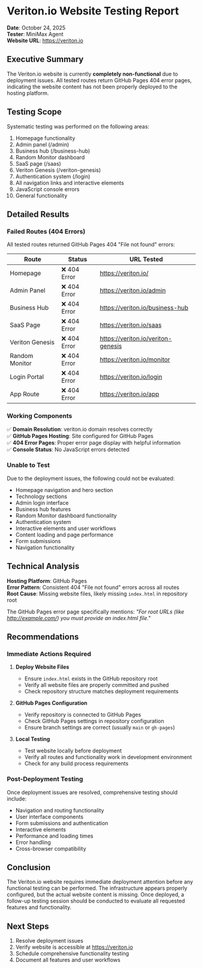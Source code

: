 # Veriton.io Website Testing Report

**Date**: October 24, 2025  
**Tester**: MiniMax Agent  
**Website URL**: https://veriton.io

## Executive Summary

The Veriton.io website is currently **completely non-functional** due to deployment issues. All tested routes return GitHub Pages 404 error pages, indicating the website content has not been properly deployed to the hosting platform.

## Testing Scope

Systematic testing was performed on the following areas:
1. Homepage functionality
2. Admin panel (/admin)
3. Business hub (/business-hub)
4. Random Monitor dashboard
5. SaaS page (/saas)
6. Veriton Genesis (/veriton-genesis)
7. Authentication system (/login)
8. All navigation links and interactive elements
9. JavaScript console errors
10. General functionality

## Detailed Results

### Failed Routes (404 Errors)
All tested routes returned GitHub Pages 404 "File not found" errors:

| Route | Status | URL Tested |
|-------|--------|------------|
| Homepage | ❌ 404 Error | https://veriton.io/ |
| Admin Panel | ❌ 404 Error | https://veriton.io/admin |
| Business Hub | ❌ 404 Error | https://veriton.io/business-hub |
| SaaS Page | ❌ 404 Error | https://veriton.io/saas |
| Veriton Genesis | ❌ 404 Error | https://veriton.io/veriton-genesis |
| Random Monitor | ❌ 404 Error | https://veriton.io/monitor |
| Login Portal | ❌ 404 Error | https://veriton.io/login |
| App Route | ❌ 404 Error | https://veriton.io/app |

### Working Components

✅ **Domain Resolution**: veriton.io domain resolves correctly  
✅ **GitHub Pages Hosting**: Site configured for GitHub Pages  
✅ **404 Error Pages**: Proper error page display with helpful information  
✅ **Console Status**: No JavaScript errors detected  

### Unable to Test

Due to the deployment issues, the following could not be evaluated:
- Homepage navigation and hero section
- Technology sections
- Admin login interface
- Business hub features
- Random Monitor dashboard functionality
- Authentication system
- Interactive elements and user workflows
- Content loading and page performance
- Form submissions
- Navigation functionality

## Technical Analysis

**Hosting Platform**: GitHub Pages  
**Error Pattern**: Consistent 404 "File not found" errors across all routes  
**Root Cause**: Missing website files, likely missing `index.html` in repository root  

The GitHub Pages error page specifically mentions: *"For root URLs (like http://example.com/) you must provide an index.html file."*

## Recommendations

### Immediate Actions Required

1. **Deploy Website Files**
   - Ensure `index.html` exists in the GitHub repository root
   - Verify all website files are properly committed and pushed
   - Check repository structure matches deployment requirements

2. **GitHub Pages Configuration**
   - Verify repository is connected to GitHub Pages
   - Check GitHub Pages settings in repository configuration
   - Ensure branch settings are correct (usually `main` or `gh-pages`)

3. **Local Testing**
   - Test website locally before deployment
   - Verify all routes and functionality work in development environment
   - Check for any build process requirements

### Post-Deployment Testing

Once deployment issues are resolved, comprehensive testing should include:
- Navigation and routing functionality
- User interface components
- Form submissions and authentication
- Interactive elements
- Performance and loading times
- Error handling
- Cross-browser compatibility

## Conclusion

The Veriton.io website requires immediate deployment attention before any functional testing can be performed. The infrastructure appears properly configured, but the actual website content is missing. Once deployed, a follow-up testing session should be conducted to evaluate all requested features and functionality.

## Next Steps

1. Resolve deployment issues
2. Verify website is accessible at https://veriton.io
3. Schedule comprehensive functionality testing
4. Document all features and user workflows